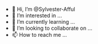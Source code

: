 - 👋 Hi, I’m @Sylvester-Afful
- 👀 I’m interested in ...
- 🌱 I’m currently learning ...
- 💞️ I’m looking to collaborate on ...
- 📫 How to reach me ...

<!---
Sylvester-Afful/Sylvester-Afful is a ✨ special ✨ repository because its `README.md` (this file) appears on your GitHub profile.
You can click the Preview link to take a look at your changes.
--->
